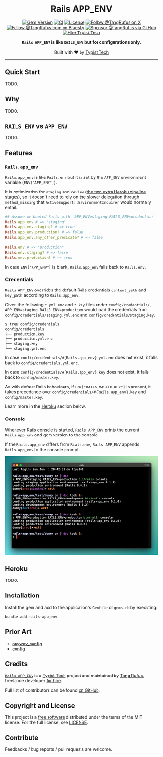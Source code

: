 <div align="center">

# Rails APP_ENV

[![Gem Version](https://img.shields.io/gem/v/rails-app_env)](https://badge.fury.io/rb/rails-app_env)
[![CI](https://github.com/typisttech/rails-app_env/actions/workflows/ci.yml/badge.svg)](https://github.com/typisttech/rails-app_env/actions/workflows/ci.yml)
[![License](https://img.shields.io/github/license/typisttech/rails-app_env.svg)](https://github.com/typisttech/rails-app_env/blob/master/LICENSE.txt)
[![Follow @TangRufus on X](https://img.shields.io/badge/Follow-TangRufus-15202B?logo=x&logoColor=white)](https://x.com/tangrufus)
[![Follow @TangRufus.com on Bluesky](https://img.shields.io/badge/Bluesky-TangRufus.com-blue?logo=bluesky)](https://bsky.app/profile/tangrufus.com)
[![Sponsor @TangRufus via GitHub](https://img.shields.io/badge/Sponsor-TangRufus-EA4AAA?logo=githubsponsors)](https://github.com/sponsors/tangrufus)
[![Hire Typist Tech](https://img.shields.io/badge/Hire-Typist%20Tech-778899)](https://typist.tech/contact/)

<p>
  <strong>
    <code>Rails APP_ENV</code> is like <code>RAILS_ENV</code> but for configurations only.
  </strong>
  <br>
  <br>
  Built with ♥ by <a href="https://typist.tech/">Typist Tech</a>
</p>

</div>

---

## Quick Start

TODO.

## Why

TODO.

## `RAILS_ENV` vs `APP_ENV`

TODO.

## Features

### `Rails.app_env`

`Rails.app_env` is like `Rails.env` but it is set by the `APP_ENV` environment variable (`ENV["APP_ENV"]`).

It is optimization for `staging` and `review` ([the two extra Heroku pipeline stages](https://devcenter.heroku.com/articles/pipelines)),
so it doesn't need to rely on the slower delegation through `method_missing` that `ActiveSupport::EnvironmentInquirer`
would normally entail.

```ruby
## Assume we booted Rails with `APP_ENV=staging RAILS_ENV=production`
Rails.app_env # => "staging"
Rails.app_env.staging? # => true
Rails.app_env.production? # => false
Rails.app_env.any_other_predicate? # => false

Rails.env # => "production"
Rails.env.staging? # => false
Rails.env.production? # => true
```

In case `ENV["APP_ENV"]` is blank, `Rails.app_env` falls back to `Rails.env`.

### Credentials

`Rails APP_ENV` overrides the default Rails credentials `content_path` and `key_path` according to `Rails.app_env`.

Given the following `*.yml.enc` and `*.key` files under `config/credentials/`, `APP_ENV=staging RAILS_ENV=production`
would load the credentials from `config/credentials/staging.yml.enc` and `config/credentials/staging.key`.

```console
$ tree config/credentials
config/credentials
├── production.key
├── production.yml.enc
├── staging.key
└── staging.yml.enc
```

In case `config/credentials/#{Rails.app_env}.yml.enc` does not exist, it falls back to `config/credentials.yml.enc`.

In case `config/credentials/#{Rails.app_env}.key` does not exist, it falls back to `config/master.key`.

As with default Rails behaviours, if `ENV["RAILS_MASTER_KEY"]` is present, it takes precedence over
`config/credentials/#{Rails.app_env}.key` and `config/master.key`.

Learn more in the [Heroku](#heroku) section below.

### Console

Whenever Rails console is started, `Rails APP_ENV` prints the current `Rails.app_env` and gem version to the console.

If the `Rails.app_env` differs from `Rials.env`, `Rails APP_ENV` appends `Rails.app_env` to the console prompt.

![rails console](docs/screenshot-rails-console.jpg)

## Heroku

TODO.

## Installation

Install the gem and add to the application's `Gemfile` or `gems.rb` by executing:

```bash
bundle add rails-app_env
```

## Prior Art

- [anyway_config](https://github.com/palkan/anyway_config)
- [config](https://github.com/rubyconfig/config)

## Credits

[`Rails APP_ENV`](https://github.com/typisttech/rails-app_env) is a [Typist Tech](https://typist.tech) project and
maintained by [Tang Rufus](https://x.com/TangRufus), freelance developer [for hire](https://typist.tech/contact/).

Full list of contributors can be found [on GitHub](https://github.com/typisttech/rails-app_env/graphs/contributors).

## Copyright and License

This project is a [free software](https://www.gnu.org/philosophy/free-sw.en.html) distributed under the terms of
the MIT license. For the full license, see [LICENSE](LICENSE).

## Contribute

Feedbacks / bug reports / pull requests are welcome.
